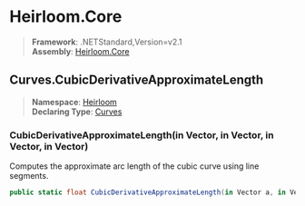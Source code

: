 # Heirloom.Core

> **Framework**: .NETStandard,Version=v2.1  
> **Assembly**: [Heirloom.Core][0]  

## Curves.CubicDerivativeApproximateLength

> **Namespace**: [Heirloom][0]  
> **Declaring Type**: [Curves][1]  

### CubicDerivativeApproximateLength(in Vector, in Vector, in Vector, in Vector)

Computes the approximate arc length of the cubic curve using line segments.

```cs
public static float CubicDerivativeApproximateLength(in Vector a, in Vector b, in Vector c, in Vector d)
```

[0]: ../../../Heirloom.Core.md
[1]: ../Curves.md
